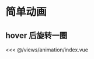 # 简单动画

## hover 后旋转一圈

<Animation />

<<< @/views/animation/index.vue

<script setup>
import Animation from '../views/animation/index.vue'
</script>

